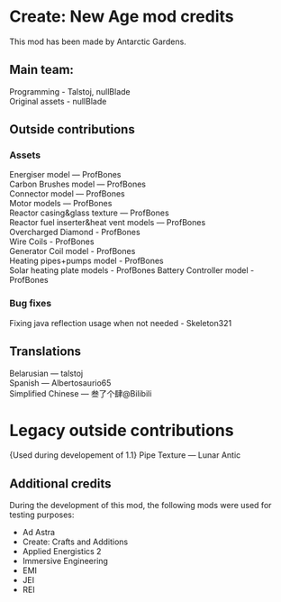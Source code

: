 # Create: New Age mod credits
This mod has been made by Antarctic Gardens.
## Main team:
Programming - Talstoj, nullBlade <br>
Original assets - nullBlade

## Outside contributions

### Assets
Energiser model — ProfBones <br>
Carbon Brushes model — ProfBones <br>
Connector model — ProfBones <br>
Motor models — ProfBones <br>
Reactor casing&glass texture — ProfBones <br>
Reactor fuel inserter&heat vent models — ProfBones <br>
Overcharged Diamond - ProfBones <br>
Wire Coils - ProfBones <br>
Generator Coil model - ProfBones <br>
Heating pipes+pumps model - ProfBones <br>
Solar heating plate models - ProfBones
Battery Controller model - ProfBones

### Bug fixes
Fixing java reflection usage when not needed - Skeleton321

## Translations
Belarusian — talstoj <br>
Spanish — Albertosaurio65 <br>
Simplified Chinese — 叁了个肆@Bilibili

# Legacy outside contributions
{Used during developement of 1.1} Pipe Texture — Lunar Antic <br>


## Additional credits

During the development of this mod, the following mods were used for testing purposes:
- Ad Astra
- Create: Crafts and Additions
- Applied Energistics 2
- Immersive Engineering 
- EMI
- JEI
- REI